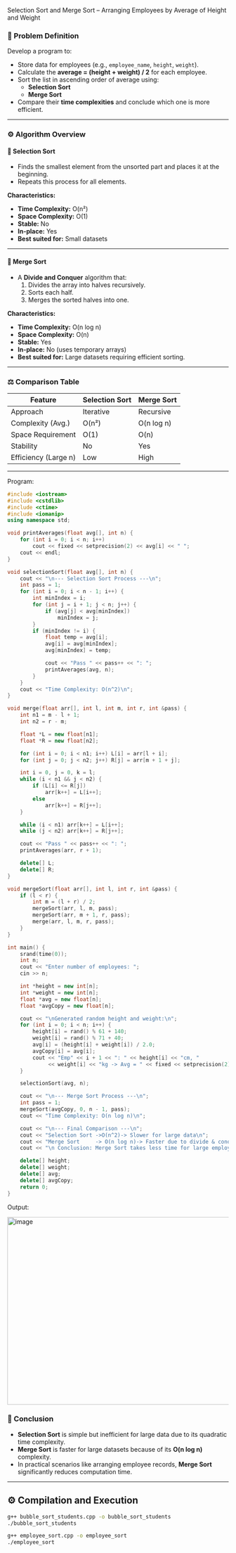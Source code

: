 Selection Sort and Merge Sort – Arranging Employees by Average of Height and Weight

### 📖 Problem Definition
Develop a program to:
- Store data for employees (e.g., `employee_name`, `height`, `weight`).  
- Calculate the **average = (height + weight) / 2** for each employee.  
- Sort the list in ascending order of average using:
  - **Selection Sort**
  - **Merge Sort**
- Compare their **time complexities** and conclude which one is more efficient.

---

### ⚙️ Algorithm Overview

#### 🔸 Selection Sort
- Finds the smallest element from the unsorted part and places it at the beginning.
- Repeats this process for all elements.

**Characteristics:**
- **Time Complexity:** O(n²)  
- **Space Complexity:** O(1)  
- **Stable:** No  
- **In-place:** Yes  
- **Best suited for:** Small datasets

---

#### 🔸 Merge Sort
- A **Divide and Conquer** algorithm that:
  1. Divides the array into halves recursively.
  2. Sorts each half.
  3. Merges the sorted halves into one.

**Characteristics:**
- **Time Complexity:** O(n log n)  
- **Space Complexity:** O(n)  
- **Stable:** Yes  
- **In-place:** No (uses temporary arrays)  
- **Best suited for:** Large datasets requiring efficient sorting.

---

### ⚖️ Comparison Table

| Feature             | Selection Sort | Merge Sort |
|---------------------|----------------|-------------|
| Approach            | Iterative      | Recursive   |
| Complexity (Avg.)   | O(n²)          | O(n log n)  |
| Space Requirement   | O(1)           | O(n)        |
| Stability           | No             | Yes         |
| Efficiency (Large n)| Low            | High        |

---


Program:
```cpp
#include <iostream>
#include <cstdlib>
#include <ctime>
#include <iomanip>
using namespace std;

void printAverages(float avg[], int n) {
    for (int i = 0; i < n; i++)
        cout << fixed << setprecision(2) << avg[i] << " ";
    cout << endl;
}

void selectionSort(float avg[], int n) {
    cout << "\n--- Selection Sort Process ---\n";
    int pass = 1;
    for (int i = 0; i < n - 1; i++) {
        int minIndex = i;
        for (int j = i + 1; j < n; j++) {
            if (avg[j] < avg[minIndex])
                minIndex = j;
        }
        if (minIndex != i) {
            float temp = avg[i];
            avg[i] = avg[minIndex];
            avg[minIndex] = temp;

            cout << "Pass " << pass++ << ": ";
            printAverages(avg, n);
        }
    }
    cout << "Time Complexity: O(n^2)\n";
}

void merge(float arr[], int l, int m, int r, int &pass) {
    int n1 = m - l + 1;
    int n2 = r - m;

    float *L = new float[n1];
    float *R = new float[n2];

    for (int i = 0; i < n1; i++) L[i] = arr[l + i];
    for (int j = 0; j < n2; j++) R[j] = arr[m + 1 + j];

    int i = 0, j = 0, k = l;
    while (i < n1 && j < n2) {
        if (L[i] <= R[j])
            arr[k++] = L[i++];
        else
            arr[k++] = R[j++];
    }

    while (i < n1) arr[k++] = L[i++];
    while (j < n2) arr[k++] = R[j++];

    cout << "Pass " << pass++ << ": ";
    printAverages(arr, r + 1);

    delete[] L;
    delete[] R;
}

void mergeSort(float arr[], int l, int r, int &pass) {
    if (l < r) {
        int m = (l + r) / 2;
        mergeSort(arr, l, m, pass);
        mergeSort(arr, m + 1, r, pass);
        merge(arr, l, m, r, pass);
    }
}

int main() {
    srand(time(0));
    int n;
    cout << "Enter number of employees: ";
    cin >> n;

    int *height = new int[n];
    int *weight = new int[n];
    float *avg = new float[n];
    float *avgCopy = new float[n];

    cout << "\nGenerated random height and weight:\n";
    for (int i = 0; i < n; i++) {
        height[i] = rand() % 61 + 140;
        weight[i] = rand() % 71 + 40;
        avg[i] = (height[i] + weight[i]) / 2.0;
        avgCopy[i] = avg[i];
        cout << "Emp" << i + 1 << ": " << height[i] << "cm, "
             << weight[i] << "kg -> Avg = " << fixed << setprecision(2) << avg[i] << endl;
    }

    selectionSort(avg, n);

    cout << "\n--- Merge Sort Process ---\n";
    int pass = 1;
    mergeSort(avgCopy, 0, n - 1, pass);
    cout << "Time Complexity: O(n log n)\n";

    cout << "\n--- Final Comparison ---\n";
    cout << "Selection Sort ->O(n^2)-> Slower for large data\n";
    cout << "Merge Sort     -> O(n log n)-> Faster due to divide & conquer\n";
    cout << "\n Conclusion: Merge Sort takes less time for large employee lists.\n";

    delete[] height;
    delete[] weight;
    delete[] avg;
    delete[] avgCopy;
    return 0;
}

```

Output:



<img width="632" height="427" alt="image" src="https://github.com/user-attachments/assets/336415ab-d8e8-4731-a1f6-68547c472547" />



### 🧠 Conclusion
- **Selection Sort** is simple but inefficient for large data due to its quadratic time complexity.  
- **Merge Sort** is faster for large datasets because of its **O(n log n)** complexity.  
- In practical scenarios like arranging employee records, **Merge Sort** significantly reduces computation time.

---

## ⚙️ Compilation and Execution
```bash
g++ bubble_sort_students.cpp -o bubble_sort_students
./bubble_sort_students

g++ employee_sort.cpp -o employee_sort
./employee_sort
